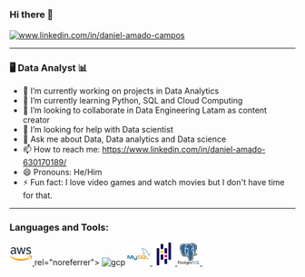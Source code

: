 ### Hi there 👋

<a href="https://linkedin.com/in/www.linkedin.com/in/daniel-amado-campos" target="blank"><img align="center" src="https://raw.githubusercontent.com/rahuldkjain/github-profile-readme-generator/master/src/images/icons/Social/linked-in-alt.svg" alt="www.linkedin.com/in/daniel-amado-campos" height="20" width="25" /></a>
</p>

---

### 🖥️ Data Analyst 📊

- 🔭 I’m currently working on projects in Data Analytics
- 🌱 I’m currently learning Python, SQL and Cloud Computing
- 👯 I’m looking to collaborate in Data Engineering Latam as content creator
- 🤔 I’m looking for help with Data scientist
- 💬 Ask me about Data, Data analytics and Data science
- 📫 How to reach me: https://www.linkedin.com/in/daniel-amado-630170189/
- 😄 Pronouns: He/Him
- ⚡ Fun fact: I love video games and watch movies but I don't have time for that.

---

<h3 align="left">Languages and Tools:</h3>
<p align="left"> <a href="https://aws.amazon.com" target="_blank" rel="noreferrer"> <img src="https://raw.githubusercontent.com/devicons/devicon/master/icons/amazonwebservices/amazonwebservices-original-wordmark.svg" alt="aws" width="40" height="40"/> </a> rel="noreferrer"> <img src="https://www.vectorlogo.zone/logos/google_cloud/google_cloud-icon.svg" alt="gcp" width="40" height="40"/> </a> <a href="https://git-scm.com/" target="_blank" rel="noreferrer"> <img src="https://raw.githubusercontent.com/devicons/devicon/master/icons/mysql/mysql-original-wordmark.svg" alt="mysql" width="40" height="40"/> </a> <a href="https://www.oracle.com/" target="_blank" rel="noreferrer"> <img src="https://raw.githubusercontent.com/devicons/devicon/2ae2a900d2f041da66e950e4d48052658d850630/icons/pandas/pandas-original.svg" alt="pandas" width="40" height="40"/> </a> <a href="https://www.postgresql.org" target="_blank" rel="noreferrer"> <img src="https://raw.githubusercontent.com/devicons/devicon/master/icons/postgresql/postgresql-original-wordmark.svg" alt="postgresql" width="40" height="40"/> </a> <a href="https://www.python.org" target="_blank" rel="noreferrer"> <img 

